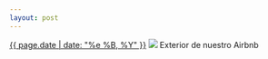 ```yaml
---
layout: post
---
```


<p>
  <time><a href="/70">{{ page.date | date: "%e %B, %Y" }}</a></time>
  <a href="/70"><img src="{{ site.assets_url }}/70.jpg"/></a>
  <span>Exterior de nuestro Airbnb</span>
</p>
